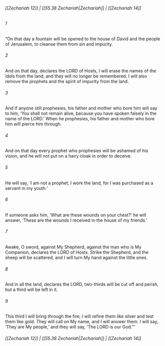 
###### [[Zechariah 12]] | [[55.38 Zechariah|Zechariah]] | [[Zechariah 14]]

###### 1
“On that day a fountain will be opened to the house of David and the people of Jerusalem, to cleanse them from sin and impurity.
###### 2
And on that day, declares the LORD of Hosts, I will erase the names of the idols from the land, and they will no longer be remembered. I will also remove the prophets and the spirit of impurity from the land.
###### 3
And if anyone still prophesies, his father and mother who bore him will say to him, ‘You shall not remain alive, because you have spoken falsely in the name of the LORD.’ When he prophesies, his father and mother who bore him will pierce him through.
###### 4
And on that day every prophet who prophesies will be ashamed of his vision, and he will not put on a hairy cloak in order to deceive.
###### 5
He will say, ‘I am not a prophet; I work the land, for I was purchased as a servant in my youth.’
###### 6
If someone asks him, ‘What are these wounds on your chest?’ he will answer, ‘These are the wounds I received in the house of my friends.’
###### 7
Awake, O sword, against My Shepherd, against the man who is My Companion, declares the LORD of Hosts. Strike the Shepherd, and the sheep will be scattered, and I will turn My hand against the little ones.
###### 8
And in all the land, declares the LORD, two-thirds will be cut off and perish, but a third will be left in it.
###### 9
This third I will bring through the fire; I will refine them like silver and test them like gold. They will call on My name, and I will answer them. I will say, ‘They are My people,’ and they will say, ‘The LORD is our God.’”

###### [[Zechariah 12]] | [[55.38 Zechariah|Zechariah]] | [[Zechariah 14]]
